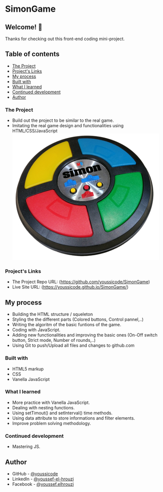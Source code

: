 # SimonGame

## Welcome! 👋

Thanks for checking out this front-end coding mini-project.

## Table of contents

- [The Project](#the-project)
- [Project's Links](#links)
- [My process](#my-process)
- [Built with](#built-with)
- [What I learned](#what-i-learned)
- [Continued development](#continued-development)
- [Author](#author)

### The Project

- Build out the project to be similar to the real game.
- Imitating the real game design and functionalities using HTML/CSS/JavaScript
  ![Physical/Real Game preview](./Simon_Electronic_Game.jpg)

### Project's Links

- The Project Repo URL: (https://github.com/youssicode/SimonGame)
- Live Site URL: (https://youssicode.github.io/SimonGame/)

## My process

- Building the HTML structure / squeleton
- Styling the the different parts (Colored buttons, Control pannel,..)
- Writing the algoritm of the basic funtions of the game.
- Coding with JavaScript.
- Adding new functionalities and improving the basic ones (On-Off switch button, Strict mode, Number of rounds,..)
- Using Git to push/Upload all files and changes to github.com

### Built with

- HTML5 markup
- CSS
- Vanella JavaScript

### What I learned

- More practice with Vanella JavaScript.
- Dealing with nesting functions.
- Using setTimout() and setInterval() time methods.
- Using data attribute to store informations and filter elements.
- Improve problem solving methodology.

### Continued development

- Mastering JS.

## Author

- GitHub - [@youssicode](https://github.com/youssicode)
- LinkedIn - [@youssef-el-hrouzi](https://www.linkedin.com/in/youssef-el-hrouzi/)
- Facebook - [@youssef.elhrouzi](https://www.facebook.com/youssef.elhrouzi)
